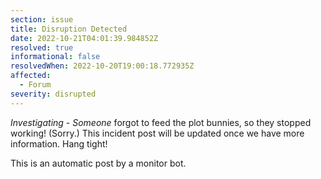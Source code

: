 ```yaml
---
section: issue
title: Disruption Detected
date: 2022-10-21T04:01:39.984852Z
resolved: true
informational: false
resolvedWhen: 2022-10-20T19:00:18.772935Z
affected:
  - Forum
severity: disrupted
---
```

*Investigating* - _Someone_ forgot to feed the plot bunnies, so they stopped working! (Sorry.) This incident post will be updated once we have more information. Hang tight!

This is an automatic post by a monitor bot.
        